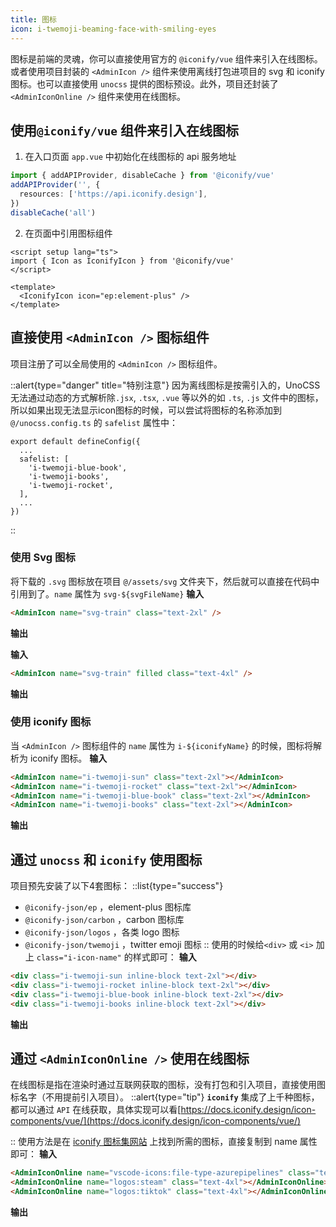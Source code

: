 ```yaml
---
title: 图标
icon: i-twemoji-beaming-face-with-smiling-eyes
---
```


图标是前端的灵魂，你可以直接使用官方的 `@iconify/vue` 组件来引入在线图标。或者使用项目封装的 `<AdminIcon />` 组件来使用离线打包进项目的 svg 和 iconify 图标。也可以直接使用 `unocss` 提供的图标预设。此外，项目还封装了`<AdminIconOnline />` 组件来使用在线图标。

## 使用`@iconify/vue` 组件来引入在线图标

1. 在入口页面 `app.vue` 中初始化在线图标的 api 服务地址
```ts
import { addAPIProvider, disableCache } from '@iconify/vue'
addAPIProvider('', {
  resources: ['https://api.iconify.design'],
})
disableCache('all')
```

2. 在页面中引用图标组件
```vue
<script setup lang="ts">
import { Icon as IconifyIcon } from '@iconify/vue'
</script>

<template>
  <IconifyIcon icon="ep:element-plus" />
</template>
```

## 直接使用 `<AdminIcon />` 图标组件

项目注册了可以全局使用的 `<AdminIcon />` 图标组件。

::alert{type="danger" title="特别注意"}
因为离线图标是按需引入的，UnoCSS无法通过动态的方式解析除`.jsx`, `.tsx`, `.vue` 等以外的如 `.ts`, `.js` 文件中的图标，所以如果出现无法显示icon图标的时候，可以尝试将图标的名称添加到 `@/unocss.config.ts` 的 `safelist` 属性中：
```ts{}[@/unocss.config.ts]
export default defineConfig({
  ...
  safelist: [
    'i-twemoji-blue-book',
    'i-twemoji-books',
    'i-twemoji-rocket',
  ],
  ...
})
```
::
### 使用 Svg 图标
将下载的 `.svg` 图标放在项目 `@/assets/svg` 文件夹下，然后就可以直接在代码中引用到了。`name` 属性为 `svg-${svgFileName}`
**输入**
```html
<AdminIcon name="svg-train" class="text-2xl" />
```
**输出**
<AdminIcon name="svg-train" class="text-2xl" />

**输入**
```html
<AdminIcon name="svg-train" filled class="text-4xl" />
```
**输出**
<AdminIcon name="svg-train" filled class="text-4xl" />

### 使用 iconify 图标
当 `<AdminIcon />` 图标组件的 `name` 属性为 `i-${iconifyName}` 的时候，图标将解析为 iconify 图标。
**输入**
```html
<AdminIcon name="i-twemoji-sun" class="text-2xl"></AdminIcon>
<AdminIcon name="i-twemoji-rocket" class="text-2xl"></AdminIcon>
<AdminIcon name="i-twemoji-blue-book" class="text-2xl"></AdminIcon>
<AdminIcon name="i-twemoji-books" class="text-2xl"></AdminIcon>
```
**输出**
<AdminIcon name="i-twemoji-sun" class="text-2xl"></AdminIcon>
<AdminIcon name="i-twemoji-rocket" class="text-2xl"></AdminIcon>
<AdminIcon name="i-twemoji-blue-book" class="text-2xl"></AdminIcon>
<AdminIcon name="i-twemoji-books" class="text-2xl"></AdminIcon>

## 通过 `unocss` 和 `iconify` 使用图标
项目预先安装了以下4套图标：
::list{type="success"}
- `@iconify-json/ep` ，element-plus 图标库
- `@iconify-json/carbon` ，carbon 图标库
- `@iconify-json/logos` ，各类 logo 图标
- `@iconify-json/twemoji` ，twitter emoji 图标
::
使用的时候给`<div>` 或 `<i>` 加上 `class="i-icon-name"` 的样式即可：
**输入**
```html
<div class="i-twemoji-sun inline-block text-2xl"></div>
<div class="i-twemoji-rocket inline-block text-2xl"></div>
<div class="i-twemoji-blue-book inline-block text-2xl"></div>
<div class="i-twemoji-books inline-block text-2xl"></div>
```
**输出**
<div class="i-twemoji-sun inline-block text-2xl"></div>
<div class="i-twemoji-rocket inline-block text-2xl"></div>
<div class="i-twemoji-blue-book inline-block text-2xl"></div>
<div class="i-twemoji-books inline-block text-2xl"></div>

## 通过 `<AdminIconOnline />` 使用在线图标

在线图标是指在渲染时通过互联网获取的图标，没有打包和引入项目，直接使用图标名字（不用提前引入项目）。
::alert{type="tip"}
**`iconify`** 集成了上千种图标，都可以通过 `API` 在线获取，具体实现可以看[https://docs.iconify.design/icon-components/vue/](https://docs.iconify.design/icon-components/vue/)

::
使用方法是在 [iconify 图标集网站](https://icones.js.org/) 上找到所需的图标，直接复制到 name 属性即可：
**输入**
```html
<AdminIconOnline name="vscode-icons:file-type-azurepipelines" class="text-4xl"></AdminIconOnline>
<AdminIconOnline name="logos:steam" class="text-4xl"></AdminIconOnline>
<AdminIconOnline name="logos:tiktok" class="text-4xl"></AdminIconOnline>
```
**输出**
<AdminIconOnline name="vscode-icons:file-type-azurepipelines" class="text-4xl"></AdminIconOnline>
<AdminIconOnline name="logos:steam" class="text-4xl"></AdminIconOnline>
<AdminIconOnline name="logos:tiktok" class="text-4xl"></AdminIconOnline>
